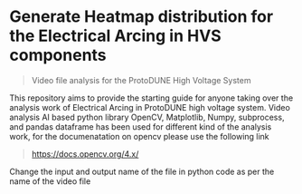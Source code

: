 # Generate Heatmap distribution for the Electrical Arcing in HVS components
> Video file analysis for the ProtoDUNE High Voltage System

This repository aims to provide the starting guide for anyone taking over the analysis work of Electrical Arcing in ProtoDUNE high voltage system.
Video analysis AI based python library OpenCV, Matplotlib, Numpy, subprocess, and pandas dataframe has been used for different kind of the analysis work,
for the documenatation on opencv please use the following link
>https://docs.opencv.org/4.x/

Change the input and output name of the file in python code as per the name of the video file 
